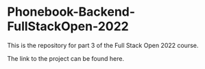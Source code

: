# Phonebook-Backend-FullStackOpen-2022
This is the repository for part 3 of the Full Stack Open 2022 course.

The link to the project can be found here.

